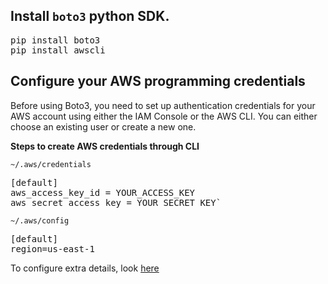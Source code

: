 ## Install `boto3` python SDK.
<pre>
pip install boto3
pip install awscli
</pre>

## Configure your AWS programming credentials
Before using Boto3, you need to set up authentication credentials for your AWS account using either the IAM Console or the AWS CLI. You can either choose an existing user or create a new one.

**Steps to create AWS credentials through CLI**

`~/.aws/credentials`

<pre>[default]
aws_access_key_id = YOUR_ACCESS_KEY
aws_secret_access_key = YOUR_SECRET_KEY`
</pre>

`~/.aws/config`

<pre>
[default]
region=us-east-1
</pre>

To configure extra details, look <a href="https://boto3.amazonaws.com/v1/documentation/api/latest/guide/configuration.html#using-a-configuration-file">here</a>
